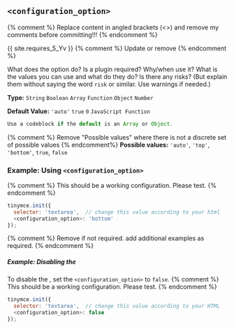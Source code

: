 ## `<configuration_option>`
{% comment %} Replace content in angled brackets (<>) and remove my comments before committing!!! {% endcomment %}

{{ site.requires_5_Yv }} {% comment %} Update or remove {% endcomment %}

What does the option do? Is a plugin required? Why/when use it?
What is the values you can use and what do they do?
Is there any risks? (But explain them without saying the word `risk` or similar. Use warnings if needed.)

**Type:** `String` `Boolean` `Array` `Function` `Object` `Number`

**Default Value:** `'auto'` `true` `0` `JavaScript Function`

```js
Use a codeblock if the default is an Array or Object.
```

{% comment %} Remove "Possible values" where there is not a discrete set of possible values {% endcomment%}
**Possible values:** `'auto'`, `'top'`, `'bottom'`, `true`, `false`

### Example: Using `<configuration_option>`

{% comment %} This should be a working configuration. Please test. {% endcomment %}
```js
tinymce.init({
  selector: 'textarea',  // change this value according to your html
  <configuration_option>: 'bottom'
});
```

{% comment %} Remove if not required. add additional examples as required. {% endcomment %}
##### Example: Disabling the <feature>

To disable the <feature>, set the `<configuration_option>` to `false`.
{% comment %} This should be a working configuration. Please test. {% endcomment %}
```js
tinymce.init({
  selector: 'textarea',  // change this value according to your HTML
  <configuration_option>: false
});
```
